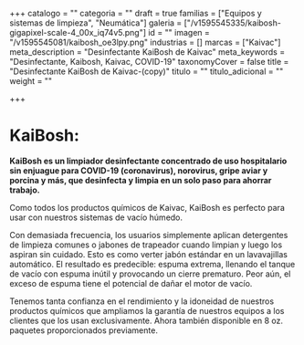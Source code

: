 +++
catalogo = ""
categoria = ""
draft = true
familias = ["Equipos y sistemas de limpieza", "Neumática"]
galeria = ["/v1595545335/kaibosh-gigapixel-scale-4_00x_iq74v5.png"]
id = ""
imagen = "/v1595545081/kaibosh_oe3lpy.png"
industrias = []
marcas = ["Kaivac"]
meta_description = "Desinfectante KaiBosh de Kaivac"
meta_keywords = "Desinfectante, Kaibosh, Kaivac, COVID-19"
taxonomyCover = false
title = "Desinfectante KaiBosh de Kaivac-(copy)"
titulo = ""
titulo_adicional = ""
weight = ""

+++
# **KaiBosh**:

**KaiBosh es un limpiador desinfectante concentrado de uso hospitalario sin enjuague para COVID-19 (coronavirus), norovirus, gripe aviar y porcina y más, que desinfecta y limpia en un solo paso para ahorrar trabajo.** 

Como todos los productos químicos de Kaivac, KaiBosh es perfecto para usar con nuestros sistemas de vacío húmedo. 

Con demasiada frecuencia, los usuarios simplemente aplican detergentes de limpieza comunes o jabones de trapeador cuando limpian y luego los aspiran sin cuidado. Esto es como verter jabón estándar en un lavavajillas automático. El resultado es predecible: espuma extrema, llenando el tanque de vacío con espuma inútil y provocando un cierre prematuro. Peor aún, el exceso de espuma tiene el potencial de dañar el motor de vacío. 

Tenemos tanta confianza en el rendimiento y la idoneidad de nuestros productos químicos que ampliamos la garantía de nuestros equipos a los clientes que los usan exclusivamente. Ahora también disponible en 8 oz. paquetes proporcionados previamente.